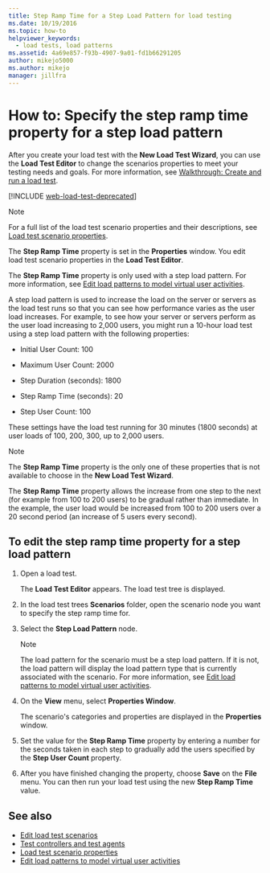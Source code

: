 ```yaml
---
title: Step Ramp Time for a Step Load Pattern for load testing
ms.date: 10/19/2016
ms.topic: how-to
helpviewer_keywords: 
  - load tests, load patterns
ms.assetid: 4a69e857-f93b-4907-9a01-fd1b66291205
author: mikejo5000
ms.author: mikejo
manager: jillfra
---
```

# How to: Specify the step ramp time property for a step load pattern

After you create your load test with the **New Load Test Wizard**, you can use the **Load Test Editor** to change the scenarios properties to meet your testing needs and goals. For more information, see [Walkthrough: Create and run a load test](../test/walkthrough-create-and-run-a-load-test.md).

[!INCLUDE [web-load-test-deprecated](includes/web-load-test-deprecated.md)]

> [!NOTE]
> For a full list of the load test scenario properties and their descriptions, see [Load test scenario properties](../test/load-test-scenario-properties.md).

The **Step Ramp Time** property is set in the **Properties** window. You edit load test scenario properties in the **Load Test Editor**.

The **Step Ramp Time** property is only used with a step load pattern. For more information, see [Edit load patterns to model virtual user activities](../test/edit-load-patterns-to-model-virtual-user-activities.md).

A step load pattern is used to increase the load on the server or servers as the load test runs so that you can see how performance varies as the user load increases. For example, to see how your server or servers perform as the user load increasing to 2,000 users, you might run a 10-hour load test using a step load pattern with the following properties:

- Initial User Count: 100

- Maximum User Count: 2000

- Step Duration (seconds): 1800

- Step Ramp Time (seconds): 20

- Step User Count: 100

These settings have the load test running for 30 minutes (1800 seconds) at user loads of 100, 200, 300, up to 2,000 users.

> [!NOTE]
> The **Step Ramp Time** property is the only one of these properties that is not available to choose in the **New Load Test Wizard**.

The **Step Ramp Time** property allows the increase from one step to the next (for example from 100 to 200 users) to be gradual rather than immediate. In the example, the user load would be increased from 100 to 200 users over a 20 second period (an increase of 5 users every second).

## To edit the step ramp time property for a step load pattern

1. Open a load test.

     The **Load Test Editor** appears. The load test tree is displayed.

2. In the load test trees **Scenarios** folder, open the scenario node you want to specify the step ramp time for.

3. Select the **Step Load Pattern** node.

    > [!NOTE]
    > The load pattern for the scenario must be a step load pattern. If it is not, the load pattern will display the load pattern type that is currently associated with the scenario. For more information, see [Edit load patterns to model virtual user activities](../test/edit-load-patterns-to-model-virtual-user-activities.md).

4. On the **View** menu, select **Properties Window**.

     The scenario's categories and properties are displayed in the **Properties** window.

5. Set the value for the **Step Ramp Time** property by entering a number for the seconds taken in each step to gradually add the users specified by the **Step User Count** property.

6. After you have finished changing the property, choose **Save** on the **File** menu. You can then run your load test using the new **Step Ramp Time** value.

## See also

- [Edit load test scenarios](../test/edit-load-test-scenarios.md)
- [Test controllers and test agents](configure-test-agents-and-controllers-for-load-tests.md)
- [Load test scenario properties](../test/load-test-scenario-properties.md)
- [Edit load patterns to model virtual user activities](../test/edit-load-patterns-to-model-virtual-user-activities.md)
